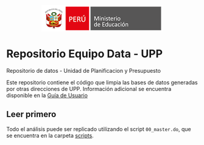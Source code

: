 <p align="center">
	<img src="https://github.com/analistaup29/00_Data/blob/main/img/logo_minedu.png?raw=true")>
</p>

# Repositorio Equipo Data - UPP
Repositorio de datos - Unidad de Planificacion y Presupuesto

Este repositorio contiene el código que limpia las bases de datos generadas por otras direcciones de UPP. Información adicional se encuentra disponible en la [Guía de Usuario](https://raw.githack.com/analistaup29/00_Data/main/04_documentacion/00_guia/01_resumen.html)

## Leer primero
Todo el análisis puede ser replicado utilizando el script `00_master.do`, que se encuentra en la carpeta [scripts](https://github.com). 

&nbsp;
